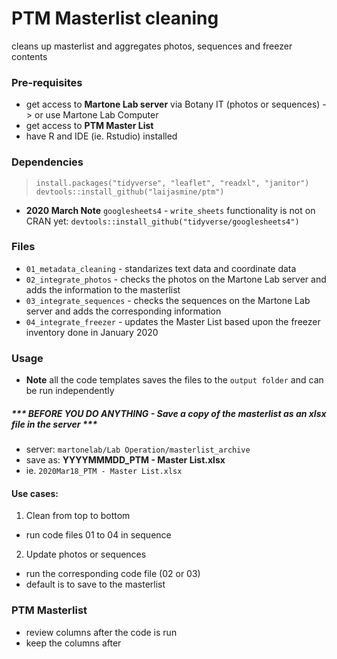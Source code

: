 # PTM Masterlist cleaning
cleans up masterlist and aggregates photos, sequences and freezer contents

### Pre-requisites
* get access to **Martone Lab server** via Botany IT (photos or sequences) -> or use Martone Lab Computer
* get access to **PTM Master List**
* have R and IDE (ie. Rstudio) installed

### Dependencies
> `install.packages("tidyverse", "leaflet", "readxl", "janitor")`
> `devtools::install_github("laijasmine/ptm")`

- **2020 March Note** `googlesheets4` - `write_sheets` functionality is not on CRAN yet: `devtools::install_github("tidyverse/googlesheets4")`

### Files

* `01_metadata_cleaning` - standarizes text data and coordinate data
* `02_integrate_photos` - checks the photos on the Martone Lab server and adds the information to the masterlist
* `03_integrate_sequences` - checks the sequences on the Martone Lab server and adds the corresponding information
* `04_integrate_freezer` - updates the Master List based upon the freezer inventory done in January 2020


### Usage
- **Note** all the code templates saves the files to the `output folder` and can be run independently

##### *** **BEFORE YOU DO ANYTHING** - Save a copy of the masterlist as an xlsx file in the server ***

- server: `martonelab/Lab Operation/masterlist_archive`
- save as: **YYYYMMMDD_PTM - Master List.xlsx**
- ie. `2020Mar18_PTM - Master List.xlsx`

#### Use cases:

1. Clean from top to bottom
- run code files 01 to 04 in sequence

2. Update photos or sequences
- run the corresponding code file (02 or 03)
- default is to save to the masterlist

### PTM Masterlist
* review columns after the code is run
* keep the columns after